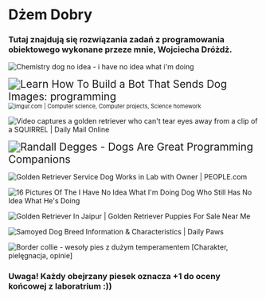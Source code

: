 # Dżem Dobry

### Tutaj znajdują się rozwiązania zadań z programowania obiektowego wykonane przeze mnie, Wojciecha Dróżdż. 

![Chemistry dog no idea - i have no idea what i'm doing](https://memegenerator.net/img/instances/50289227.jpg)

<img src="https://external-preview.redd.it/eZ6Uvn46UfbeOPoleKa36-DjT3Kp8AIf80NzKN1g_bg.jpg?auto=webp&s=71af0dbeca43f7bf63da7355c4f974c53e7e48b6" alt="Learn How To Build a Bot That Sends Dog Images: programming" style="zoom:150%;" />

<img src="https://i.pinimg.com/originals/b2/a4/f2/b2a4f2d59355ee41e0df6dc6ceeec2d9.jpg" alt="imgur.com | Computer science, Computer projects, Science homework" style="zoom:80%;" />

![Video captures a golden retriever who can&#39;t tear eyes away from a clip of a  SQUIRREL | Daily Mail Online](https://i.dailymail.co.uk/i/pix/2016/08/03/17/36D77E3800000578-0-image-a-1_1470243416975.jpg)

<img src="https://d33wubrfki0l68.cloudfront.net/f2793d2266494da4621fe60be275ea15eea91330/bb2f7/static/images/2012/hello-this-is-dog.png" alt="Randall Degges - Dogs Are Great Programming Companions" style="zoom: 150%;" />

![Golden Retriever Service Dog Works in Lab with Owner | PEOPLE.com](https://imagesvc.meredithcorp.io/v3/mm/image?url=https%3A%2F%2Fstatic.onecms.io%2Fwp-content%2Fuploads%2Fsites%2F20%2F2021%2F03%2F05%2Fscience-pup-in-644774-2000.jpg&q=85)

![16 Pictures Of The I Have No Idea What I&#39;m Doing Dog Who Still Has No Idea  What He&#39;s Doing](https://theawesomedaily.com/wp-content/uploads/2014/10/i-have-no-idea-what-im-doing-dog-feat-1.jpg)

![Golden Retriever In Jaipur | Golden Retriever Puppies For Sale Near Me](https://dogsshop.in/wp-content/uploads/2021/07/golden-reteiever.jpg)

![Samoyed Dog Breed Information &amp; Characteristics | Daily Paws](https://imagesvc.meredithcorp.io/v3/mm/image?url=https%3A%2F%2Fstatic.onecms.io%2Fwp-content%2Fuploads%2Fsites%2F47%2F2021%2F02%2F18%2Fsamoyed-two-puppies-grass-201760029.jpg)



![Border collie - wesoły pies z dużym temperamentem [Charakter, pielęgnacja,  opinie]](https://bi.im-g.pl/im/88/dc/19/z27116424Q,Border-collie---wesoly-pies-z-duzym-temperamentem-.jpg)






### Uwaga! Każdy obejrzany piesek oznacza +1 do oceny końcowej z laboratrium :)) 



